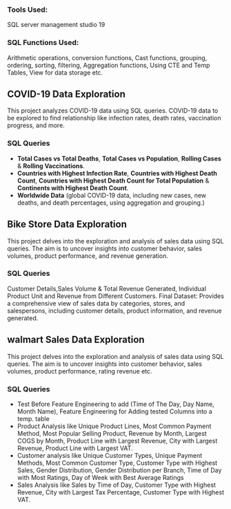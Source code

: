### Tools Used:
SQL server management studio 19
### SQL Functions Used:
Arithmetic operations,  conversion functions, Cast functions,  grouping, ordering, sorting, filtering, Aggregation functions, Using CTE and Temp Tables, View for data storage etc.

## COVID-19 Data Exploration
This project analyzes COVID-19 data using SQL queries. COVID-19 data to be explored to find relationship like infection rates, death rates, vaccination progress, and more.

### SQL Queries
- **Total Cases vs Total Deaths**, **Total Cases vs Population**, **Rolling Cases** & **Rolling Vaccinations**.
- **Countries with Highest Infection Rate**, **Countries with Highest Death Count**, **Countries with Highest Death Count for Total Population** & **Continents with Highest Death Count**.
- **Worldwide Data** (global COVID-19 data, including new cases, new deaths, and death percentages, using aggregation and grouping.)

## Bike Store Data Exploration
This project delves into the exploration and analysis of sales data using SQL queries. The aim is to uncover insights into customer behavior, sales volumes, product performance, and revenue generation.

### SQL Queries
Customer Details,Sales Volume & Total Revenue Generated, Individual Product Unit and Revenue from Different Customers.
Final Dataset: Provides a comprehensive view of sales data by categories, stores, and salespersons, including customer details, product information, and revenue generated.


## walmart Sales Data Exploration
This project delves into the exploration and analysis of sales data using SQL queries. The aim is to uncover insights into customer behavior, sales volumes, product performance, rating revenue etc.

### SQL Queries
- Test Before Feature Engineering to add (Time of The Day, Day Name, Month Name), Feature Engineering for Adding tested Columns into a temp. table
- Product Analysis like Unique Product Lines, Most Common Payment Method, Most Popular Selling Product, Revenue by Month, Largest COGS by Month, Product Line with Largest Revenue, City with Largest Revenue, Product Line with Largest VAT.
- Customer analysis like Unique Customer Types, Unique Payment Methods, Most Common Customer Type, Customer Type with Highest Sales, Gender Distribution, Gender Distribution per Branch, Time of Day with Most Ratings, Day of Week with Best Average Ratings
- Sales Analysis like Sales by Time of Day, Customer Type with Highest Revenue, City with Largest Tax Percentage, Customer Type with Highest VAT.







